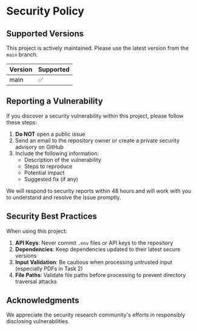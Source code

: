 # Security Policy

## Supported Versions

This project is actively maintained. Please use the latest version from the `main` branch.

| Version | Supported          |
| ------- | ------------------ |
| main    | :white_check_mark: |

## Reporting a Vulnerability

If you discover a security vulnerability within this project, please follow these steps:

1. **Do NOT** open a public issue
2. Send an email to the repository owner or create a private security advisory on GitHub
3. Include the following information:
   - Description of the vulnerability
   - Steps to reproduce
   - Potential impact
   - Suggested fix (if any)

We will respond to security reports within 48 hours and will work with you to understand and resolve the issue promptly.

## Security Best Practices

When using this project:

1. **API Keys**: Never commit `.env` files or API keys to the repository
2. **Dependencies**: Keep dependencies updated to their latest secure versions
3. **Input Validation**: Be cautious when processing untrusted input (especially PDFs in Task 2)
4. **File Paths**: Validate file paths before processing to prevent directory traversal attacks

## Acknowledgments

We appreciate the security research community's efforts in responsibly disclosing vulnerabilities.
